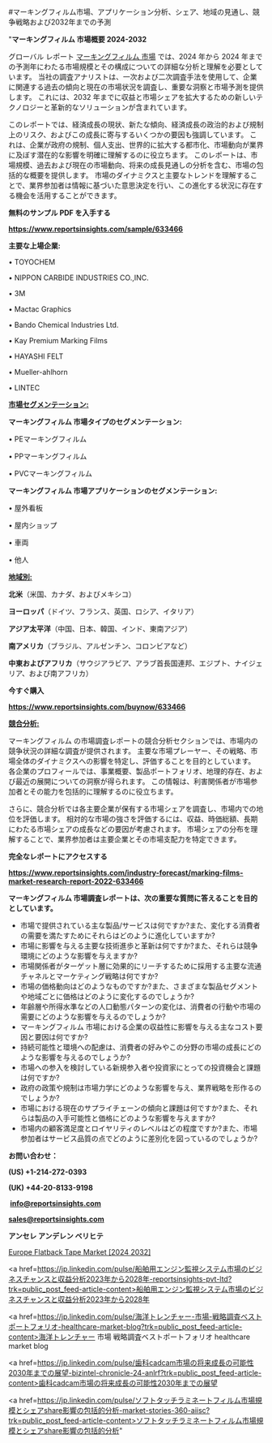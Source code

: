 #マーキングフィルム市場、アプリケーション分析、シェア、地域の見通し、競争戦略および2032年までの予測

"<strong>マーキングフィルム 市場概要 2024-2032</strong>

グローバル レポート <a href=https://www.reportsinsights.com/sample/633466>マーキングフィルム 市場</a> では、2024 年から 2024 年までの予測年にわたる市場規模とその構成についての詳細な分析と理解を必要としています。 当社の調査アナリストは、一次および二次調査手法を使用して、企業に関連する過去の傾向と現在の市場状況を調査し、重要な洞察と市場予測を提供します。 これには、2032 年までに収益と市場シェアを拡大​​するための新しいテクノロジーと革新的なソリューションが含まれています。

このレポートでは、経済成長の現状、新たな傾向、経済成長の政治的および規制上のリスク、およびこの成長に寄与するいくつかの要因も強調しています。 これは、企業が政府の規制、個人支出、世界的に拡大する都市化、市場動向が業界に及ぼす潜在的な影響を明確に理解するのに役立ちます。 このレポートは、市場規模、過去および現在の市場動向、将来の成長見通しの分析を含む、市場の包括的な概要を提供します。 市場のダイナミクスと主要なトレンドを理解することで、業界参加者は情報に基づいた意思決定を行い、この進化する状況に存在する機会を活用することができます。

<strong><b>無料のサンプル PDF を入手する</b></strong>

<a href=https://www.reportsinsights.com/sample/633466><strong><u>https://www.reportsinsights.com/sample/633466</u></strong></a>

<strong>主要な上場企業:</strong>

• TOYOCHEM

• NIPPON CARBIDE INDUSTRIES CO.,INC.

• 3M

• Mactac Graphics

• Bando Chemical Industries Ltd.

• Kay Premium Marking Films

• HAYASHI FELT

• Mueller-ahlhorn

• LINTEC

<strong><u>市場セグメンテーション</u></strong><strong><u>:</u></strong>

<strong>マーキングフィルム 市場タイプのセグメンテーション:</strong>

• PEマーキングフィルム

• PPマーキングフィルム

• PVCマーキングフィルム

<strong>マーキングフィルム 市場アプリケーションのセグメンテーション:</strong>

• 屋外看板

• 屋内ショップ

• 車両

• 他人

<strong><u>地域別</u></strong><strong><u>:</u></strong>

<strong>北米</strong>（米国、カナダ、およびメキシコ）

<strong>ヨーロッパ</strong>（ドイツ、フランス、英国、ロシア、イタリア）

<strong>アジア太平洋</strong>（中国、日本、韓国、インド、東南アジア）

<strong>南アメリカ</strong>（ブラジル、アルゼンチン、コロンビアなど）

<strong>中東およびアフリカ</strong>（サウジアラビア、アラブ首長国連邦、エジプト、ナイジェリア、および南アフリカ）

<strong>今すぐ購入</strong>

<a href=https://www.reportsinsights.com/buynow/633466><strong><u>https://www.reportsinsights.com/buynow/633466</u></strong></a>

<strong><u>競合分析:</u></strong>

マーキングフィルム の市場調査レポートの競合分析セクションでは、市場内の競争状況の詳細な調査が提供されます。 主要な市場プレーヤー、その戦略、市場全体のダイナミクスへの影響を特定し、評価することを目的としています。 各企業のプロフィールでは、事業概要、製品ポートフォリオ、地理的存在、および最近の展開についての洞察が得られます。 この情報は、利害関係者が市場参加者とその能力を包括的に理解するのに役立ちます。

さらに、競合分析では各主要企業が保有する市場シェアを調査し、市場内での地位を評価します。 相対的な市場の強さを評価するには、収益、時価総額、長期にわたる市場シェアの成長などの要因が考慮されます。 市場シェアの分布を理解することで、業界参加者は主要企業とその市場支配力を特定できます。

<strong>完全なレポートにアクセスする</strong>

<a href=https://www.reportsinsights.com/industry-forecast/marking-films-market-research-report-2022-633466><strong><u><b>https://www.reportsinsights.com/industry-forecast/marking-films-market-research-report-2022-633466</b></u></strong></a>

<strong><b>マーキングフィルム 市場調査レポートは、次の重要な質問に答えることを目的としています。</b></strong>
<ul>
  <li>市場で提供されている主な製品/サービスは何ですか?また、変化する消費者の需要を満たすためにそれらはどのように進化していますか?</li>
  <li>市場に影響を与える主要な技術進歩と革新は何ですか?また、それらは競争環境にどのような影響を与えますか?</li>
  <li>市場関係者がターゲット層に効果的にリーチするために採用する主要な流通チャネルとマーケティング戦略は何ですか?</li>
  <li>市場の価格動向はどのようなものですか?また、さまざまな製品セグメントや地域ごとに価格はどのように変化するのでしょうか?</li>
  <li>年齢層や所得水準などの人口動態パターンの変化は、消費者の行動や市場の需要にどのような影響を与えるのでしょうか?</li>
  <li>マーキングフィルム 市場における企業の収益性に影響を与える主なコスト要因と要因は何ですか?</li>
  <li>持続可能性と環境への配慮は、消費者の好みやこの分野の市場の成長にどのような影響を与えるのでしょうか?</li>
  <li>市場への参入を検討している新規参入者や投資家にとっての投資機会と課題は何ですか?</li>
  <li>政府の政策や規制は市場力学にどのような影響を与え、業界戦略を形作るのでしょうか?</li>
  <li>市場における現在のサプライチェーンの傾向と課題は何ですか?また、それらは製品の入手可能性と価格にどのような影響を与えますか?</li>
  <li>市場内の顧客満足度とロイヤリティのレベルはどの程度ですか?また、市場参加者はサービス品質の点でどのように差別化を図っているのでしょうか?</li>
</ul>
<strong>お問い合わせ：</strong>

<strong>(US) +1-214-272-0393</strong>

<strong>(UK) +44-20-8133-9198</strong>

<strong> </strong><a href=info@reportsinsights.com><strong><u>info@reportsinsights.com</u></strong></a>

<a href=sales@reportsinsights.com><strong><u>sales@reportsinsights.com</u></strong></a>

<strong>アンセレ アンデレン ベリヒテ</strong>

<a href=https://www.linkedin.com/pulse/europe-flatback-tape-market-analysis-identifying-0886f/>Europe Flatback Tape Market [2024 2032]</a>

<a href=https://jp.linkedin.com/pulse/船舶用エンジン監視システム市場のビジネスチャンスと収益分析2023年から2028年-reportsinsights-pvt-ltd?trk=public_post_feed-article-content>船舶用エンジン監視システム市場のビジネスチャンスと収益分析2023年から2028年</a>

<a href=https://jp.linkedin.com/pulse/海洋トレンチャー-市場-戦略調査ベストポートフォリオ-healthcare-market-blog?trk=public_post_feed-article-content>海洋トレンチャー 市場 戦略調査ベストポートフォリオ healthcare market blog</a>

<a href=https://jp.linkedin.com/pulse/歯科cadcam市場の将来成長の可能性2030年までの展望-bizintel-chronicle-24-anlrf?trk=public_post_feed-article-content>歯科cadcam市場の将来成長の可能性2030年までの展望</a>

<a href=https://jp.linkedin.com/pulse/ソフトタッチラミネートフィルム市場規模とシェアshare影響の包括的分析-market-stories-360-aiisc?trk=public_post_feed-article-content>ソフトタッチラミネートフィルム市場規模とシェアshare影響の包括的分析</a>"
